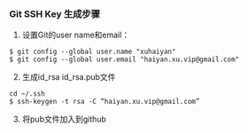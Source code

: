 ### Git SSH Key 生成步骤

1.  设置Git的user name和email：
```
$ git config --global user.name "xuhaiyan"
$ git config --global user.email "haiyan.xu.vip@gmail.com"
```
2.  生成id_rsa  id_rsa.pub文件
```
cd ~/.ssh
$ ssh-keygen -t rsa -C “haiyan.xu.vip@gmail.com”
```

3.  将pub文件加入到github